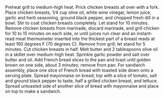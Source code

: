 Preheat grill to medium-high heat.
Prick chicken breasts all over with a fork. Place chicken breasts, 1/4 cup olive oil, white wine vinegar, lemon juice, garlic and herb seasoning, ground black pepper, and chopped fresh dill in a bowl. Stir to coat chicken breasts completely. Let stand for 10 minutes.
Remove chicken breasts from marinade, discard marinade, and grill chicken for 10 to 15 minutes on each side, or until juices run clear and an instant-read meat thermometer inserted into the thickest part of a breast reads at least 160 degrees F (70 degrees C). Remove from grill; let stand for 5 minutes. Cut chicken breasts in half.
Melt butter and 2 tablespoons olive oil in a skillet over medium-high heat. Sprinkle garlic powder and salt over butter and oil. Add French bread slices to the pan and toast until golden brown on one side, about 3 minutes; remove from pan.
For sandwich assembly, place one slice of French bread with toasted side down onto a serving plate. Spread mayonnaise on bread; top with a slice of tomato, salt and ground black pepper to taste, half a grilled chicken breast, and lettuce. Spread untoasted side of another slice of bread with mayonnaise and place on top to make a sandwich.